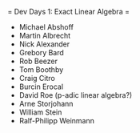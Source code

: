 = Dev Days 1: Exact Linear Algebra =

  * Michael Abshoff
  * Martin Albrecht
  * Nick Alexander
  * Grebory Bard
  * Rob Beezer
  * Tom Boothby
  * Craig Citro
  * Burcin Erocal
  * David Roe (p-adic linear algebra?)
  * Arne Storjohann
  * William Stein
  * Ralf-Philipp Weinmann
